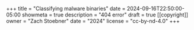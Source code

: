 +++
title = "Classifying malware binaries"
date = 2024-09-16T22:50:00-05:00
showmeta = true
description = "404 error"
draft = true
[[copyright]]
  owner = "Zach Stoebner"
  date = "2024"
  license = "cc-by-nd-4.0"
+++
